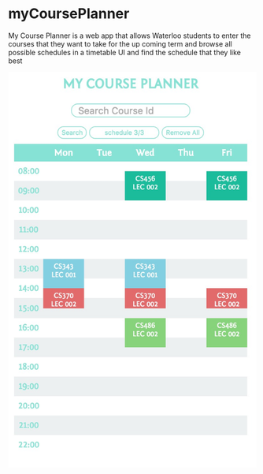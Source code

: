 # myCoursePlanner

My Course Planner is a web app that allows Waterloo students to enter the courses that they want to take for the up coming term and browse all possible schedules in a timetable UI and find the schedule that they like best

![alt tag](https://github.com/felixchen199/myCoursePlanner/blob/master/screenShot/coursePlanner.jpg)